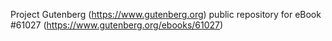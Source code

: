 Project Gutenberg (https://www.gutenberg.org) public repository for eBook #61027 (https://www.gutenberg.org/ebooks/61027)
